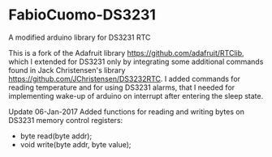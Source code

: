 # FabioCuomo-DS3231
A modified arduino library for DS3231 RTC

This is a fork of the Adafruit library https://github.com/adafruit/RTClib, which I extended for DS3231 only by integrating some additional commands found in Jack Christensen's library https://github.com/JChristensen/DS3232RTC.
I added commands for reading temperature and for using DS3231 alarms, that I needed for implementing wake-up of arduino on interrupt after entering the sleep state.

Update 06-Jan-2017
Added functions for reading and writing bytes on DS3231 memory control registers: 
- byte read(byte addr);
- void write(byte addr, byte value);
